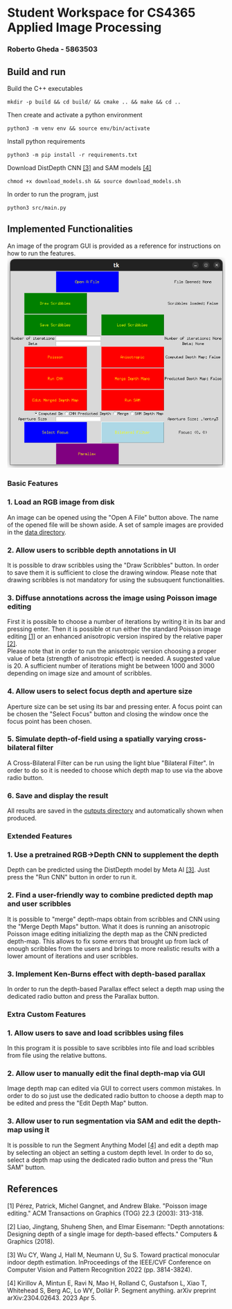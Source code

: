 # Student Workspace for CS4365 Applied Image Processing
### Roberto Gheda - 5863503
## Build and run
Build the C++ executables
```
mkdir -p build && cd build/ && cmake .. && make && cd ..
```
Then create and activate a python environment 
```
python3 -m venv env && source env/bin/activate
```
Install python requirements
```
python3 -m pip install -r requirements.txt
```
Download DistDepth CNN  [[3]](#3) and SAM models [[4]](#4)
```
chmod +x download_models.sh && source download_models.sh
```
In order to run the program, just 
```
python3 src/main.py
```

## Implemented Functionalities
An image of the program GUI is provided as a reference for instructions on how to run the features.
![](readme-imgs/gui.png)
### Basic Features
### 1. Load an RGB image from disk
An image can be opened using the "Open A File" button above. The name of the opened file will be shown aside. A set of sample images are provided in the [data directory](data/).
### 2. Allow users to scribble depth annotations in UI
It is possible to draw scribbles using the "Draw Scribbles" button. In order to save them it is sufficient to close the drawing window. Please note that drawing scribbles is not mandatory for using the subsuquent functionalities.
### 3. Diffuse annotations across the image using Poisson image editing
First it is possible to choose a number of iterations by writing it in its bar and pressing enter. Then it is possible ot run either the standard Poisson image editing [[1]](#1) or an enhanced anisotropic version inspired by the relative paper [[2]](#2).<br>
Please note that in order to run the anisotropic version choosing a proper value of beta (strength of anisotropic effect) is needed. A suggested value is 20. A sufficient number of iterations might be between 1000 and 3000 depending on image size and amount of scribbles.
### 4. Allow users to select focus depth and aperture size
Aperture size can be set using its bar and pressing enter. A focus point can be chosen the "Select Focus" button and closing the window once the focus point has been chosen.
### 5. Simulate depth-of-field using a spatially varying cross-bilateral filter
A Cross-Bilateral Filter can be run using the light blue "Bilateral Filter". In order to do so it is needed to choose which depth map to use via the above radio button.
### 6. Save and display the result
All results are saved in the [outputs directory](outputs/) and automatically shown when produced.
### Extended Features
### 1. Use a pretrained RGB->Depth CNN to supplement the depth
Depth can be predicted using the DistDepth model by Meta AI [[3]](#3). Just press the "Run CNN" button in order to run it.
### 2. Find a user-friendly way to combine predicted depth map and user scribbles
It is possible to "merge" depth-maps obtain from scribbles and CNN using the "Merge Depth Maps" button. What it does is running an anisotropic Poisson image editing initializing the depth map as the CNN predicted depth-map. This allows to fix some errors that brought up from lack of enough scribbles from the users and brings to more realistic results with a lower amount of iterations and user scribbles.
### 3. Implement Ken-Burns effect with depth-based parallax
In order to run the depth-based Parallax effect select a depth map using the dedicated radio button and press the Parallax button.
### Extra Custom Features
### 1. Allow users to save and load scribbles using files
In this program it is possible to save scribbles into file and load scribbles from file using the relative buttons. 
### 2. Allow user to manually edit the final depth-map via GUI
Image depth map can edited via GUI to correct users common mistakes. In order to do so just use the dedicated radio button to choose a depth map to be edited and press the "Edit Depth Map" button.
### 3. Allow user to run segmentation via SAM and edit the depth-map using it
It is possible to run the Segment Anything Model [[4]](#4) and edit a depth map by selecting an object an setting a custom depth level. In order to do so, select a depth map using the dedicated radio button and press the "Run SAM" button.

## References
<a id="1">[1]</a> 
Pérez, Patrick, Michel Gangnet, and Andrew Blake. "Poisson image editing." ACM Transactions on Graphics (TOG) 22.3 (2003): 313-318.

<a id="2">[2]</a>
Liao, Jingtang, Shuheng Shen, and Elmar Eisemann: "Depth annotations: Designing depth of a single image for depth-based effects." Computers & Graphics (2018).

<a id="3">[3]</a>
Wu CY, Wang J, Hall M, Neumann U, Su S. Toward practical monocular indoor depth estimation. InProceedings of the IEEE/CVF Conference on Computer Vision and Pattern Recognition 2022 (pp. 3814-3824).

<a id="4">[4]</a> 
Kirillov A, Mintun E, Ravi N, Mao H, Rolland C, Gustafson L, Xiao T, Whitehead S, Berg AC, Lo WY, Dollár P. Segment anything. arXiv preprint arXiv:2304.02643. 2023 Apr 5.